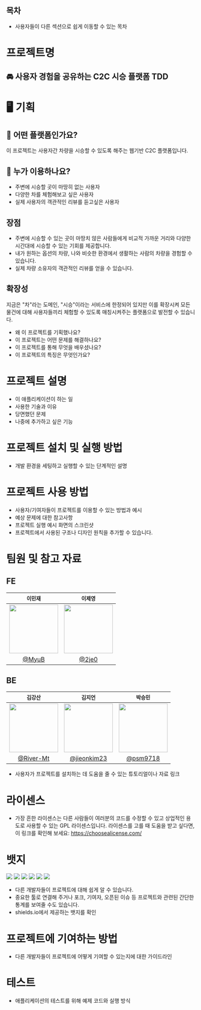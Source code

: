## 목차 
- 사용자들이 다른 섹션으로 쉽게 이동할 수 있는 목차
# 프로젝트명
## 🚘 사용자 경험을 공유하는 C2C 시승 플랫폼 TDD

# 🖥 기획
## 🐣 어떤 플랫폼인가요? 
이 프로젝트는 사용자간 차량을 시승할 수 있도록 해주는 웹기반 C2C 플랫폼입니다.

## 🐥 누가 이용하나요?
- 주변에 시승할 곳이 마땅히 없는 사용자
- 다양한 차를 체험해보고 싶은 사용자
- 실제 사용자의 객관적인 리뷰를 듣고싶은 사용자

## 장점
- 주변에 시승할 수 있는 곳이 마땅치 않은 사람들에게 비교적 가까운 거리와 다양한 시간대에 시승할 수 있는 기회를 제공합니다.
- 내가 원하는 옵션의 차량, 나와 비슷한 환경에서 생활하는 사람의 차량을 경험할 수 있습니다.
- 실제 차량 소유자의 객관적인 리뷰를 얻을 수 있습니다.

## 확장성
지금은 "차"라는 도메인, "시승"이라는 서비스에 한정되어 있지만 이를 확장시켜 모든 물건에 대해 사용자들끼리 체험할 수 있도록 매칭시켜주는 플랫폼으로 발전할 수 있습니다.

- 왜 이 프로젝트를 기획했나요?
- 이 프로젝트는 어떤 문제를 해결하나요?
- 이 프로젝트를 통해 무엇을 배우셨나요?
- 이 프로젝트의 특징은 무엇인가요?

# 프로젝트 설명
- 이 애플리케이션이 하는 일 
- 사용한 기술과 이유
- 당면했던 문제
- 나중에 추가하고 싶은 기능

# 프로젝트 설치 및 실행 방법
- 개발 환경을 세팅하고 실행할 수 있는 단계적인 설명

# 프로젝트 사용 방법
- 사용자/기여자들이 프로젝트를 이용할 수 있는 방법과 예시
- 예상 문제에 대한 참고사항
- 프로젝트 실행 예시 화면의 스크린샷 
- 프로젝트에서 사용된 구조나 디자인 원칙을 추가할 수 있습니다.


# 팀원 및 참고 자료

## FE
|```이민재```|```이제영```|
|:-:|:-:|
|<img src="https://avatars.githubusercontent.com/u/52685740?v=4" width=130>|<img src="https://avatars.githubusercontent.com/u/82891332?v=4" width=130>|
|[@MyuB](https://github.com/MyuB)|[@2je0](https://github.com/2je0)|
## BE
|```김강산```|```김지언```|```박승민```|
|:-:|:-:|:-:|
|<img src="https://avatars.githubusercontent.com/u/80745404?v=4" width=130>|<img src="https://avatars.githubusercontent.com/u/59179386?v=4" width=130>|<img src="https://avatars.githubusercontent.com/u/60373714?v=4" width=130>|
|[@River-Mt](https://github.com/River_Mt)|[@jieonkim23](https://github.com/jieonkim23)| [@psm9718](https://github.com/psm9718) |


- 사용자가 프로젝트를 설치하는 데 도움을 줄 수 있는 튜토리얼이나 자료 링크

# 라이센스
- 가장 흔한 라이센스는 다른 사람들이 여러분의 코드를 수정할 수 있고 상업적인 용도로 사용할 수 있는 GPL 라이센스입니다. 라이센스를 고를 때 도움을 받고 싶다면, 이 링크를 확인해 보세요: https://choosealicense.com/

# 뱃지
<div align=left>
<img src="https://img.shields.io/badge/java 11-007396?style=for-the-badge&logo=java&logoColor=white">
<img src="https://img.shields.io/badge/springboot 2.7.8-6DB33F?style=for-the-badge&logo=springboot&logoColor=white">
<img src="https://img.shields.io/badge/spring data jdbc-6DB33F?style=for-the-badge&logo=spring&logoColor=white">
<img src="https://img.shields.io/badge/gradle 7.6-02303A?style=for-the-badge&logo=gradle&logoColor=white">
<img src="https://img.shields.io/badge/junit5-25A162?style=for-the-badge&logo=junit5&logoColor=white">
<img src="https://img.shields.io/badge/testcontainers-2496ED?style=for-the-badge&logo=docker&logoColor=white">

- 다른 개발자들이 프로젝트에 대해 쉽게 알 수 있습니다.
- 중요한 툴로 연결해 주거나 포크, 기여자, 오픈된 이슈 등 프로젝트와 관련된 간단한 통계를 보여줄 수도 있습니다.
- shields.io에서 제공하는 뱃지를 확인

# 프로젝트에 기여하는 방법
- 다른 개발자들이 프로젝트에 어떻게 기여할 수 있는지에 대한 가이드라인

# 테스트
- 애플리케이션의 테스트를 위해 예제 코드와 실행 방식
